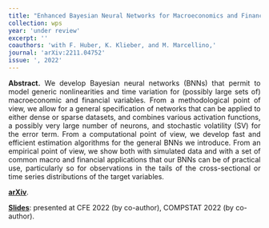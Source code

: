 ```yaml
---
title: "Enhanced Bayesian Neural Networks for Macroeconomics and Finance. [WP](https://arxiv.org/abs/2211.04752)"
collection: wps
year: 'under review'
excerpt: ''
coauthors: 'with F. Huber, K. Klieber, and M. Marcellino,' 
journal: 'arXiv:2211.04752'
issue: ', 2022'
---
```

<p align="justify"> <b>Abstract.</b> We develop Bayesian neural networks (BNNs) that permit to model generic nonlinearities and time variation for (possibly large sets of) macroeconomic and financial variables. From a methodological point of view, we allow for a general specification of networks that can be applied to either dense or sparse datasets, and combines various activation functions, a possibly very large number of neurons, and stochastic volatility (SV) for the error term. From a computational point of view, we develop fast and efficient estimation algorithms for the general BNNs we introduce. From an empirical point of view, we show both with simulated data and with a set of common macro and financial applications that our BNNs can be of practical use, particularly so for observations in the tails of the cross-sectional or time series distributions of the target variables.
</p>

[**arXiv**](https://arxiv.org/abs/2211.04752).

[**Slides**](https://www.dropbox.com/s/j4ezhch1cvod85u/CFE2022-Klieber-slides.pdf?dl=0): presented at CFE 2022 (by co-author), COMPSTAT 2022 (by co-author).


